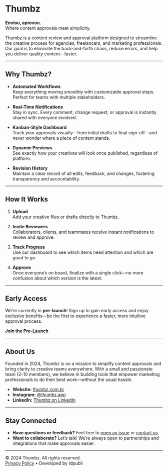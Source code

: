 # Thumbz

**Enviou, aprovou.**  
Where content approvals meet simplicity.

Thumbz is a content review and approval platform designed to streamline the creative process for agencies, freelancers, and marketing professionals. Our goal is to eliminate the back-and-forth chaos, reduce errors, and help you deliver quality content—faster.

---

## Why Thumbz?

- **Automated Workflows**  
  Keep everything moving smoothly with customizable approval steps. Perfect for teams with multiple stakeholders.

- **Real-Time Notifications**  
  Stay in sync. Every comment, change request, or approval is instantly shared with everyone involved.

- **Kanban-Style Dashboard**  
  Track your approvals visually—from initial drafts to final sign-off—and never wonder where a piece of content stands.

- **Dynamic Previews**  
  See exactly how your creatives will look once published, regardless of platform.

- **Revision History**  
  Maintain a clear record of all edits, feedback, and changes, fostering transparency and accountability.

---

## How It Works

1. **Upload**  
   Add your creative files or drafts directly to Thumbz.

2. **Invite Reviewers**  
   Collaborators, clients, and teammates receive instant notifications to review and approve.

3. **Track Progress**  
   Use our dashboard to see which items need attention and which are good to go.

4. **Approve**  
   Once everyone’s on board, finalize with a single click—no more confusion about which version is the latest.

---

## Early Access

We’re currently in **pre-launch**! Sign up to gain early access and enjoy exclusive benefits—be the first to experience a faster, more intuitive approval process.

[**Join the Pre-Launch**](https://thumbz.app)

---

## About Us

Founded in 2024, Thumbz is on a mission to simplify content approvals and bring clarity to creative teams everywhere. With a small and passionate team (2–10 members), we believe in building tools that empower marketing professionals to do their best work—without the usual hassle.

- **Website:** [thumbz.com.br](https://www.thumbz.com.br)  
- **Instagram:** [@thumbz.app](https://www.instagram.com/thumbz.app)  
- **LinkedIn:** [Thumbz on LinkedIn](https://www.linkedin.com/company/thumbz)

---

## Stay Connected

- **Have questions or feedback?** Feel free to [open an issue](#) or [contact us](https://thumbz.app).
- **Want to collaborate?** Let’s talk! We’re always open to partnerships and integrations that make approvals easier.

---

© 2024 Thumbz. All rights reserved.  
[Privacy Policy](https://www.thumbz.com.br) • Developed by Idpubli
